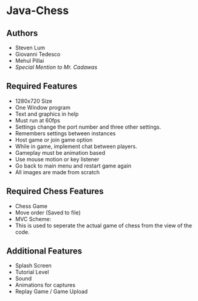 # Java-Chess

## Authors
  - Steven Lum
  - Giovanni Tedesco
  - Mehul Pillai
  - *Special Mention to Mr. Cadawas*

## Required Features
 - 1280x720 Size
 - One Window program
 - Text and graphics in help
 - Must run at 60fps
 - Settings change the port number and three other settings.
 - Remembers settings between instances
 - Host game or join game option
 - While in game, implement chat between players.
 - Gameplay must be animation based
 - Use mouse motion or key listener
 - Go back to main menu and restart game again
 - All images are made from scratch

## Required Chess Features
 - Chess Game
 - Move order (Saved to file)
 - MVC Scheme:
  - This is used to seperate the actual game of chess from the view of
    the code.

## Additional Features
 - Splash Screen
 - Tutorial Level
 - Sound
 - Animations for captures
 - Replay Game / Game Upload
